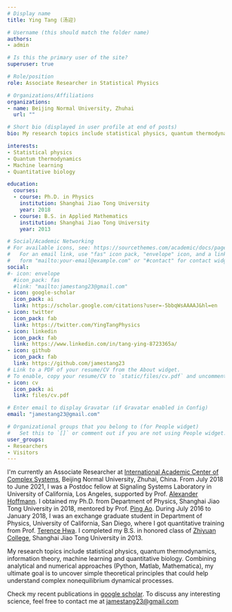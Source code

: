 ```yaml
---
# Display name
title: Ying Tang (汤迎)

# Username (this should match the folder name)
authors:
- admin

# Is this the primary user of the site?
superuser: true

# Role/position
role: Associate Researcher in Statistical Physics

# Organizations/Affiliations
organizations:
- name: Beijing Normal University, Zhuhai
  url: ""

# Short bio (displayed in user profile at end of posts)
bio: My research topics include statistical physics, quantum thermodynamics, information theory, machine learning and quantitative biology.

interests:
- Statistical physics
- Quantum thermodynamics
- Machine learning
- Quantitative biology

education:
  courses:
  - course: Ph.D. in Physics
    institution: Shanghai Jiao Tong University
    year: 2018
  - course: B.S. in Applied Mathematics
    institution: Shanghai Jiao Tong University
    year: 2013

# Social/Academic Networking
# For available icons, see: https://sourcethemes.com/academic/docs/page-builder/#icons
#   For an email link, use "fas" icon pack, "envelope" icon, and a link in the
#   form "mailto:your-email@example.com" or "#contact" for contact widget.
social:
#- icon: envelope
  #icon_pack: fas
  #link: "mailto:jamestang23@gmail.com"
- icon: google-scholar
  icon_pack: ai
  link: https://scholar.google.com/citations?user=-5bbqWsAAAAJ&hl=en
- icon: twitter
  icon_pack: fab
  link: https://twitter.com/YingTangPhysics
- icon: linkedin
  icon_pack: fab
  link: https://www.linkedin.com/in/tang-ying-8723365a/
- icon: github
  icon_pack: fab
  link: https://github.com/jamestang23
# Link to a PDF of your resume/CV from the About widget.
# To enable, copy your resume/CV to `static/files/cv.pdf` and uncomment the lines below.
- icon: cv
  icon_pack: ai
  link: files/cv.pdf

# Enter email to display Gravatar (if Gravatar enabled in Config)
email: "jamestang23@gmail.com"

# Organizational groups that you belong to (for People widget)
#   Set this to `[]` or comment out if you are not using People widget.
user_groups:
- Researchers
- Visitors
---
```


I'm currently an Associate Researcher at [International Academic Center of Complex Systems](https://zkgyy.bnu.edu.cn/index.html), Beijing Normal University, Zhuhai, China. From July 2018 to June 2021, I was a Postdoc fellow at Signaling Systems Laboratory in University of California, Los Angeles, supported by Prof. [Alexander Hoffmann](https://www.signalingsystems.ucla.edu/). I obtained my Ph.D. from Department of Physics, Shanghai Jiao Tong University in 2018, mentored by Prof. [Ping Ao](http://systemsbiology.sjtu.edu.cn/). During July 2016 to January 2018, I was an exchange graduate student in Department of Physics, University of California, San Diego, where I got quantitative training from Prof. [Terence Hwa](https://matisse.ucsd.edu/). I completed my B.S. in honored class of [Zhiyuan College](https://zhiyuan.sjtu.edu.cn/), Shanghai Jiao Tong University in 2013.

My research topics include statistical physics, quantum thermodynamics, information theory, machine learning and quantitative biology. Combining analytical and numerical approaches (Python, Matlab, Mathematica), my ultimate goal is to uncover simple theoretical principles that could help understand complex nonequilibrium dynamical processes.

Check my recent publications in [google scholar](https://scholar.google.com/citations?user=-5bbqWsAAAAJ&hl=en).
To discuss any interesting science, feel free to contact me at jamestang23@gmail.com
